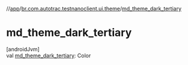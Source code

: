 //[app](../../index.md)/[br.com.autotrac.testnanoclient.ui.theme](index.md)/[md_theme_dark_tertiary](md_theme_dark_tertiary.md)

# md_theme_dark_tertiary

[androidJvm]\
val [md_theme_dark_tertiary](md_theme_dark_tertiary.md): Color

